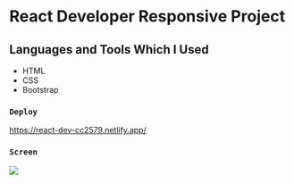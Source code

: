 # React Developer Responsive Project

## Languages and Tools Which I Used
- HTML
- CSS
- Bootstrap

### `Deploy`
https://react-dev-cc2579.netlify.app/

### `Screen`
![](screen.gif)